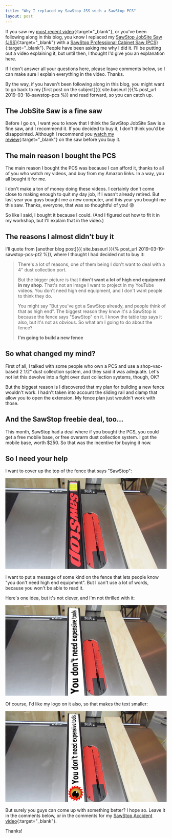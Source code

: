 ```yaml
---
title: "Why I replaced my SawStop JSS with a SawStop PCS"
layout: post
---
```

If you saw my [most recent video](https://youtu.be/OouPywNRZJ8){:target="_blank"}, or you've been following along in this blog, you know I replaced my [SawStop JobSite Saw (JSS)](http://amzn.to/2HkawNh){:target="_blank"} with a [SawStop Professional Cabinet Saw (PCS)](https://www.woodcraft.com/products/sawstop-1-75-hp-professional-cabinet-saw-with-36-professional-t-glide-fence-system-pcs175-tgp236){:target="_blank"}. People have been asking me why I did it. I'll be putting out a video explaining it, but until then, I thought I'd give you an explanation here.

If I don't answer all your questions here, please leave comments below, so I can make sure I explain everything in the video. Thanks.

By the way, if you haven't been following along in this blog, you might want to go back to my [first post on the subject]({{ site.baseurl }}{% post_url 2019-03-18-sawstop-pcs %}) and read forward, so you can catch up.

## The JobSite Saw is a fine saw

Before I go on, I want you to know that I think the SawStop JobSite Saw is a fine saw, and I recommend it. If you decided to buy it, I don't think you'd be disappointed. Although I recommend you [watch my review](https://youtu.be/3zbYR5ok1V0){:target="_blank"} on the saw before you buy it.

## The main reason I bought the PCS

The main reason I bought the PCS was because I can afford it, thanks to all of you who watch my videos, and buy from my Amazon links. In a way, you all bought it for me.

I don't make a ton of money doing these videos. I certainly don't come close to making enough to quit my day job, if I wasn't already retired. But last year you guys bought me a new computer, and this year you bought me this saw. Thanks, everyone, that was so thoughtful of you! 😛

So like I said, I bought it because I could. (And I figured out how to fit it in my workshop, but I'll explain that in the video.)

## The reasons I almost didn't buy it

I'll quote from [another blog post]({{ site.baseurl }}{% post_url 2019-03-19-sawstop-pcs-pt2 %}), where I thought I had decided not to buy it:

>There's a lot of reasons, one of them being I don't want to deal with a 4" dust collection port.
>
>But the bigger picture is that **I don't want a lot of high end equipment in my shop**. That's not an image I want to project in my YouTube videos. You don't need high end equipment, and I don't want people to think they do.
>
>You might say "But you've got a SawStop already, and people think of that as high end". The biggest reason they know it's a SawStop is because the fence says "SawStop" on it. I know the table top says it also, but it's not as obvious. So what am I going to do about the fence?
>
>**I'm going to build a new fence**

## So what changed my mind?

First of all, I talked with some people who own a PCS and use a shop-vac-based 2 1/2" dust collection system, and they said it was adequate. Let's not let this devolve into a fight over dust collection systems, though, OK?

But the biggest reason is I discovered that my plan for building a new fence wouldn't work. I hadn't taken into account the sliding rail and clamp that allow you to open the extension. My fence plan just wouldn't work with those.

## And the SawStop freebie deal, too...

This month, SawStop had a deal where if you bought the PCS, you could get a free mobile base, or free overarm dust collection system. I got the mobile base, worth $250. So that was the incentive for buying it now.

## So I need your help

I want to cover up the top of the fence that says "SawStop":

![](/assets/images-posts/2019-03-31.1.01.jpg)

I want to put a message of some kind on the fence that lets people know "you don't need high end equipment". But I can't use a lot of words, because you won't be able to read it.

Here's one idea, but it's not clever, and I'm not thrilled with it:

![](/assets/images-posts/2019-03-31.1.02.jpg)

Of course, I'd like my logo on it also, so that makes the text smaller:

![](/assets/images-posts/2019-03-31.1.03.jpg)

But surely you guys can come up with something better? I hope so. Leave it in the comments below, or in the comments for my [SawStop Accident video](https://youtu.be/OouPywNRZJ8){:target="_blank"}.

Thanks!
